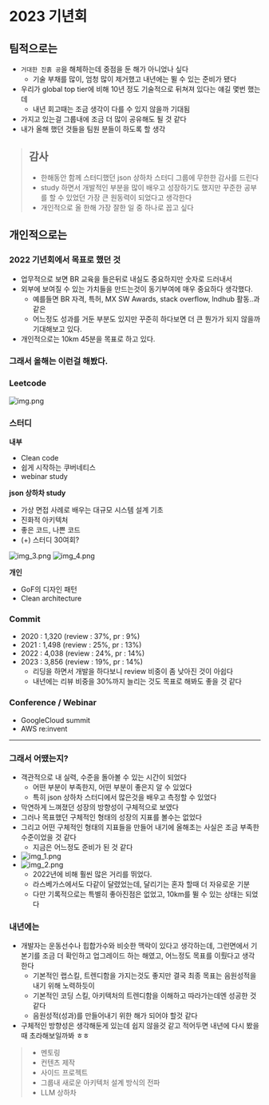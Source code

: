 # 2023 기년회

## 팀적으로는
* `거대한 진흙 공`을 해체하는데 중점을 둔 해가 아니었나 싶다
    * 기술 부채를 많이, 엄청 많이 제거했고 내년에는 뛸 수 있는 준비가 됐다
* 우리가 global top tier에 비해 10년 정도 기술적으로 뒤쳐져 있다는 얘길 몇번 했는데
    * 내년 회고때는 조금 생각이 다를 수 있지 않을까 기대됨
* 가지고 있는걸 그룹내에 조금 더 많이 공유해도 될 것 같다
* 내가 올해 했던 것들을 팀원 분들이 하도록 할 생각

> ## 감사
> * 한해동안 함께 스터디했던 json 상하차 스터디 그룹에 무한한 감사를 드린다
> * study 하면서 개발적인 부분을 많이 배우고 성장하기도 했지만 꾸준한 공부를 할 수 있었던 가장 큰 원동력이 되었다고 생각한다
> * 개인적으로 올 한해 가장 잘한 일 중 하나로 꼽고 싶다
 

## 개인적으로는
### 2022 기년회에서 목표로 했던 것

* 업무적으로 보면 BR 교육을 들은뒤로 내실도 중요하지만 숫자로 드러내서 
* 외부에 보여질 수 있는 가치들을 만드는것이
  동기부여에 매우 중요하다 생각했다.
    * 예를들면 BR 자격, 특허, MX SW Awards, stack overflow, lndhub 활동..과 같은
    * 어느정도 성과를 거둔 부분도 있지만 꾸준히 하다보면 더 큰 뭔가가 되지 않을까 기대해보고 있다.
* 개인적으로는 10km 45분을 목표로 하고 있다.

### 그래서 올해는 이런걸 해봤다.

### Leetcode
![img.png](img.png)

### 스터디
**내부**
* Clean code
* 쉽게 시작하는 쿠버네티스
* webinar study


**json 상하차 study**
* 가상 면접 사례로 배우는 대규모 시스템 설계 기초
* 진화적 아키텍처
* 좋은 코드, 나쁜 코드
* (+) 스터디 30여회?

![img_3.png](img_3.png)
![img_4.png](img_4.png)

**개인**
* GoF의 디자인 패턴
* Clean architecture

### Commit
* 2020 : 1,320 (review : 37%, pr : 9%)
* 2021 : 1,498 (review : 25%, pr : 13%)
* 2022 : 4,038 (review : 24%, pr : 14%)
* 2023 : 3,856 (review : 19%, pr : 14%)
  * 리딩을 하면서 개발을 하다보니 review 비중이 좀 낮아진 것이 아쉽다
  * 내년에는 리뷰 비중을 30%까지 늘리는 것도 목표로 해봐도 좋을 것 같다
### Conference / Webinar
* GoogleCloud summit
* AWS re:invent
---

### 그래서 어땠는지?
* 객관적으로 내 실력, 수준을 돌아볼 수 있는 시간이 되었다
    * 어떤 부분이 부족한지, 어떤 부분이 좋은지 알 수 있었다
    * 특히 json 상하차 스터디에서 많은것을 배우고 측정할 수 있었다
* 막연하게 느껴졌던 성장의 방향성이 구체적으로 보였다
* 그러나 목표했던 구체적인 형태의 성장의 지표를 볼수는 없었다
* 그리고 어떤 구체적인 형태의 지표들을 만들어 내기에 올해초는 사실은 조금 부족한 수준이었을 것 같다
    * 지금은 어느정도 준비가 된 것 같다
* ![img_1.png](img_1.png)
* ![img_2.png](img_2.png)
    * 2022년에 비해 훨씬 많은 거리를 뛰었다.
    * 라스베가스에서도 다같이 달렸었는데, 달리기는 혼자 할때 더 자유로운 기분
    * 다만 기록적으로는 특별히 좋아진점은 없었고, 10km를 뛸 수 있는 상태는 되었다


### 내년에는
* 개발자는 운동선수나 힙합가수와 비슷한 맥락이 있다고 생각하는데, 그런면에서 기본기를 조금 더 확인하고 업그레이드 하는 해였고, 어느정도 목표를 이뤘다고 생각한다
    * 기본적인 랩스킬, 트렌디함을 가지는것도 좋지만 결국 최종 목표는 음원성적을 내기 위해 노력하듯이
    * 기본적인 코딩 스킬, 아키텍처의 트렌디함을 이해하고 따라가는데엔 성공한 것 같다
    * 음원성적(성과)를 만들어내기 위한 해가 되어야 할것 같다
* 구체적인 방향성은 생각해둔게 있는데 쉽지 않을것 같고 적어두면 내년에 다시 봤을때 초라해보일까봐 ㅎㅎ
> * 멘토링
> * 컨텐츠 제작
> * 사이드 프로젝트
> * 그룹내 새로운 아키텍처 설계 방식의 전파
> * LLM 상하차